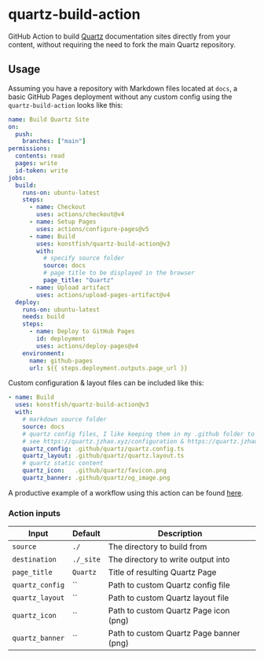 # quartz-build-action

GitHub Action to build [Quartz](https://quartz.jzhao.xyz/) documentation sites directly from your content, without requiring the need to fork the main Quartz repository.

## Usage

Assuming you have a repository with Markdown files located at `docs`, a basic GitHub Pages deployment without any custom config using the `quartz-build-action` looks like this:

```yaml
name: Build Quartz Site
on:
  push:
    branches: ["main"]
permissions:
  contents: read
  pages: write
  id-token: write
jobs:
  build:
    runs-on: ubuntu-latest
    steps:
      - name: Checkout
        uses: actions/checkout@v4
      - name: Setup Pages
        uses: actions/configure-pages@v5
      - name: Build
        uses: konstfish/quartz-build-action@v3
        with:
          # specify source folder
          source: docs
          # page title to be displayed in the browser
          page_title: "Quartz"
      - name: Upload artifact
        uses: actions/upload-pages-artifact@v4
  deploy:
    runs-on: ubuntu-latest
    needs: build
    steps:
      - name: Deploy to GitHub Pages
        id: deployment
        uses: actions/deploy-pages@v4
    environment:
      name: github-pages
      url: ${{ steps.deployment.outputs.page_url }}
```

Custom configuration & layout files can be included like this:

```yaml
- name: Build
  uses: konstfish/quartz-build-action@v3
  with:
    # markdown source folder
    source: docs
    # quartz config files, I like keeping them in my .github folder to reduce clutter
    # see https://quartz.jzhao.xyz/configuration & https://quartz.jzhao.xyz/layout respectively
    quartz_config: .github/quartz/quartz.config.ts
    quartz_layout: .github/quartz/quartz.layout.ts
    # quartz static content
    quartz_icon:   .github/quartz/favicon.png
    quartz_banner: .github/quartz/og_image.png
```

A productive example of a workflow using this action can be found [here](https://github.com/konstfish/shoal/blob/main/.github/workflows/publish_blog.yaml).

### Action inputs

| Input           | Default   | Description                             |
| --------------- | --------- | --------------------------------------- |
| `source`        | `./`      | The directory to build from             |
| `destination`   | `./_site` | The directory to write output into      |
| `page_title`    | `Quartz`  | Title of resulting Quartz Page          |
| `quartz_config` | ``        | Path to custom Quartz config file       |
| `quartz_layout` | ``        | Path to custom Quartz layout file       |
| `quartz_icon`   | ``        | Path to custom Quartz Page icon (png)   |
| `quartz_banner` | ``        | Path to custom Quartz Page banner (png) |

